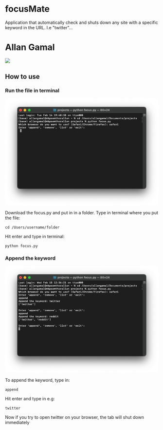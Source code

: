 # focusMate
Application that automatically check and shuts down any site with a specific keyword in the URL. I.e "twitter"...
# Allan Gamal

<img src="/img/focusGif.gif" >

<h2>How to use</h2>

<h3>Run the file in terminal</h3>
<img src="/img/openFile.png" >
<p>
  Download the focus.py and put in in a folder.
  Type in terminal where you put the file:

 ```
 cd /Users/username/folder
 ```
 
 Hit enter and type in terminal:

 ```
 python focus.py
 ```

  </p>




<h3>Append the keyword</h3>
<img src="/img/append.png" >

<p>
  To append the keyword, type in:

```
append
```

Hit enter and type in e.g:

```
twitter
```

Now if you try to open twitter on your browser, the tab will shut down immediately
  </p>


